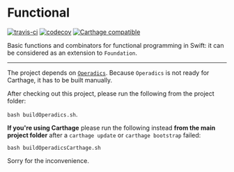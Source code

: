 # Functional
[![travis-ci](https://travis-ci.org/facile-it/Functional.svg?branch=master)](https://travis-ci.org/facile-it/Functional)
[![codecov](https://codecov.io/gh/facile-it/Functional/branch/master/graph/badge.svg)](https://codecov.io/gh/facile-it/Functional)
[![Carthage compatible](https://img.shields.io/badge/Carthage-compatible-4BC51D.svg?style=flat)](https://github.com/Carthage/Carthage)

Basic functions and combinators for functional programming in Swift: it can be considered as an extension to `Foundation`.

------

The project depends on [`Operadics`](https://github.com/typelift/Operadics). Because `Operadics` is not ready for Carthage, it has to be built manually.

After checking out this project, please run the following from the project folder:

`bash buildOperadics.sh`.

**If you're using Carthage** please run the following instead **from the main project folder** after a `carthage update` or `carthage bootstrap` failed:

`bash buildOperadicsCarthage.sh`

Sorry for the inconvenience.
